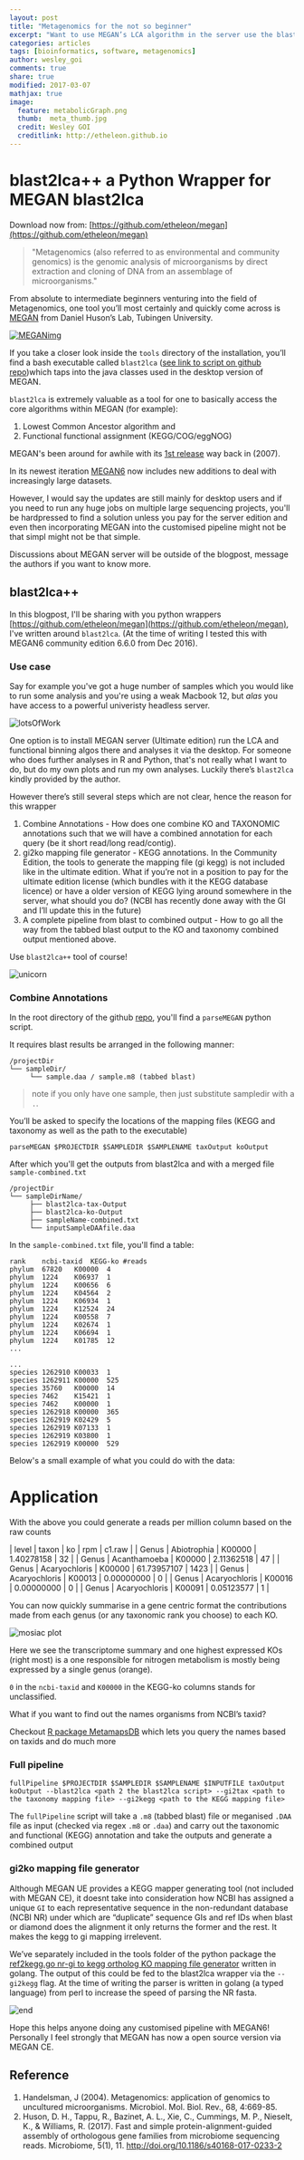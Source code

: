 ```yaml
---
layout: post
title: "Metagenomics for the not so beginner"
excerpt: "Want to use MEGAN’s LCA algorithm in the server use the blast2lca tool."
categories: articles
tags: [bioinformatics, software, metagenomics]
author: wesley_goi
comments: true
share: true
modified: 2017-03-07
mathjax: true
image:
  feature: metabolicGraph.png
  thumb:  meta_thumb.jpg
  credit: Wesley GOI
  creditlink: http://etheleon.github.io
---
```


# blast2lca++ a Python Wrapper for MEGAN blast2lca

Download now from: [https://github.com/etheleon/megan](https://github.com/etheleon/megan)

> "Metagenomics (also referred to as environmental and community genomics) is the genomic analysis of microorganisms by direct extraction and cloning of DNA from an assemblage of microorganisms."

From absolute to intermediate beginners venturing into the field of Metagenomics, one tool you’ll most certainly and quickly come across is [MEGAN](http://www-ab.informatik.uni-tuebingen.de/software/megan6/) from Daniel Huson’s Lab, Tubingen University.

[![MEGANimg](http://megan.informatik.uni-tuebingen.de/uploads/default/original/1X/c3b77ecaaa6f3b8f4c71d45f070a3a6b9952605b.png)](http://ab.inf.uni-tuebingen.de/software/megan/)

If you take a closer look inside the `tools` directory of the installation, you’ll find a bash executable called `blast2lca` ([see link to script on github repo](https://github.com/danielhuson/megan-ce/blob/master/tools/blast2lca))which taps into the java classes used in the desktop version of MEGAN.

`blast2lca` is extremely valuable as a tool for one to basically access the core algorithms within MEGAN (for example):
1. Lowest Common Ancestor algorithm and 
2. Functional functional assignment (KEGG/COG/eggNOG)

MEGAN's been around for awhile with its [1st release](http://www.genome.org/cgi/reprint/gr.5969107v1.pdf) way back in (2007).

In its newest iteration [MEGAN6](http://www-ab.informatik.uni-tuebingen.de/software/megan6/) now includes new additions to deal with increasingly large datasets. 

However, I would say the updates are still mainly for desktop users and if you need to run any huge jobs on multiple large sequencing projects, you'll be hardpressed to find a solution unless you pay for the server edition and even then incorporating MEGAN into the customised pipeline might not be that simpl might not be that simple.

Discussions about MEGAN server will be outside of the blogpost, message the authors if you want to know more.

## blast2lca++

In this blogpost, I'll be sharing with you python wrappers [https://github.com/etheleon/megan](https://github.com/etheleon/megan), I've written around `blast2lca`. (At the time of writing I tested this with MEGAN6 community edition 6.6.0 from Dec 2016).

### Use case

Say for example you've got a huge number of samples which you would like to run some analysis and you're using a weak Macbook 12, but _alas_ you have access to a powerful univeristy headless server.

![lotsOfWork](http://weknowmemes.com/wp-content/uploads/2013/03/i-have-a-lot-of-work-to-do-oh-well-comic.jpg)

One option is to install MEGAN server (Ultimate edition) run the LCA and functional binning algos there and analyses it via the desktop.
For someone who does further analyses in R and Python, that's not really what I want to do, but do my own plots and run my own analyses. 
Luckily there’s `blast2lca` kindly provided by the author.

However there’s still several steps which are not clear, hence the reason for this wrapper

1. Combine Annotations - How does one combine KO and TAXONOMIC annotations such that we will have a combined annotation for each query (be it short read/long read/contig).
2. gi2ko mapping file generator - KEGG annotations. In the Community Edition, the tools to generate the mapping file (gi kegg) is not included like in the ultimate edition. What if you’re not in a position to pay for the ultimate edition license (which bundles with it the KEGG database licence) or have a older version of KEGG lying around somewhere in the server, what should you do? (NCBI has recently done away with the GI and I’ll update this in the future)  
3. A complete pipeline from blast to combined output  - How to go all the way from the tabbed blast output to the KO and taxonomy combined output mentioned above.

Use `blast2lca++` tool of course!

![unicorn](http://img.memecdn.com/unicorn-farting-rainbows_o_1498739.jpg)

### Combine Annotations

In the root directory of the github [repo](https://github.com/etheleon/megan), you'll find a `parseMEGAN` python script.

It requires blast results be arranged in the following manner:

```
/projectDir
└── sampleDir/
     └── sample.daa / sample.m8 (tabbed blast)
```

> note if you only have one sample, then just substitute sampledir with a `.`.

You’ll be asked to specify the locations of the mapping files (KEGG and taxonomy as well as the path to the executable)

```
parseMEGAN $PROJECTDIR $SAMPLEDIR $SAMPLENAME taxOutput koOutput
```

After which you'll get the outputs from blast2lca and with a merged file `sample-combined.txt`

```
/projectDir
└── sampleDirName/
     ├── blast2lca-tax-Output
     ├── blast2lca-ko-Output
     ├── sampleName-combined.txt
     └── inputSampleDAAfile.daa
```

In the `sample-combined.txt` file, you'll find a table:

```
rank    ncbi-taxid  KEGG-ko #reads
phylum  67820   K00000  4
phylum  1224    K06937  1
phylum  1224    K00656  6
phylum  1224    K04564  2
phylum  1224    K06934  1
phylum  1224    K12524  24
phylum  1224    K00558  7
phylum  1224    K02674  1
phylum  1224    K06694  1
phylum  1224    K01785  12
...

...
species 1262910 K00033  1
species 1262911 K00000  525
species 35760   K00000  14
species 7462    K15421  1
species 7462    K00000  1
species 1262918 K00000  365
species 1262919 K02429  5
species 1262919 K07133  1
species 1262919 K03800  1
species 1262919 K00000  529
```

Below's a small example of what you could do with the data:

# Application

With the above you could generate a reads per million column based on the raw counts

| level | taxon         | ko     | rpm     | c1.raw |
| Genus | Abiotrophia   | K00000 | 1.40278158  | 32     |
| Genus | Acanthamoeba  | K00000 | 2.11362518  | 47     |
| Genus | Acaryochloris | K00000 | 61.73957107 | 1423   |
| Genus | Acaryochloris | K00013 | 0.00000000  | 0      |
| Genus | Acaryochloris | K00016 | 0.00000000  | 0      |
| Genus | Acaryochloris | K00091 | 0.05123577  | 1      |

You can now quickly summarise in a gene centric format the contributions made from each genus (or any taxonomic rank you choose) to each KO.

![mosiac plot](/images/posts/combiningTAX-KO.png)

Here we see the transcriptome summary and one highest expressed KOs (right most) is a one responsible for nitrogen metabolism is mostly being expressed by a single genus (orange).

`0` in the `ncbi-taxid` and `K00000` in the KEGG-ko columns stands for unclassified.

What if you want to find out the names organisms from NCBI’s taxid?

Checkout [R package MetamapsDB](https://github.com/etheleon/MetamapsDB) which lets you query the names based on taxids and do much more

### Full pipeline

```
fullPipeline $PROJECTDIR $SAMPLEDIR $SAMPLENAME $INPUTFILE taxOutput koOutput --blast2lca <path 2 the blast2lca script> --gi2tax <path to the taxonomy mapping file> --gi2kegg <path to the KEGG mapping file>
```

The `fullPipeline` script will take a `.m8` (tabbed blast)  file or meganised `.DAA` file as input (checked via regex `.m8` or `.daa`) and carry out the taxonomic and functional (KEGG) annotation and take the outputs and generate a combined output

### gi2ko mapping file generator

Although MEGAN UE provides a KEGG mapper generating tool (not included with MEGAN CE), it doesnt take into consideration how NCBI has assigned a unique `GI` to each representative sequence in the non-redundant database (NCBI NR) under which are “duplicate” sequence GIs and ref IDs
when blast or diamond does the alignment it only returns the former and the rest. It makes the kegg to gi mapping irrelevent.

We’ve separately included in the tools folder of the python package the [ref2kegg.go nr-gi to kegg ortholog KO mapping file generator](https://github.com/etheleon/MEGAN/blob/master/tools/ref2kegg.go) written in golang. The output of this could be fed to the blast2lca wrapper via the `--gi2kegg` flag. At 
the time of writing the parser is written in golang (a typed language) from perl to increase the speed of parsing the NR fasta.


![end](https://i.imgflip.com/123oks.jpg)


Hope this helps anyone doing any customised pipeline with MEGAN6!
Personally I feel strongly that MEGAN has now a open source version via MEGAN CE.

## Reference

1. Handelsman, J (2004). Metagenomics: application of genomics to uncultured microorganisms. Microbiol. Mol. Biol. Rev., 68, 4:669-85.
2. Huson, D. H., Tappu, R., Bazinet, A. L., Xie, C., Cummings, M. P., Nieselt, K., & Williams, R. (2017). Fast and simple protein-alignment-guided assembly of orthologous gene families from microbiome sequencing reads. Microbiome, 5(1), 11. http://doi.org/10.1186/s40168-017-0233-2
